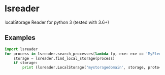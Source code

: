 # lsreader
localStorage Reader for python 3 (tested with 3.6+)

## Examples
```python
import lsreader
for process in lsreader.search_processes(lambda fp, exe: exe == 'MyElectronApp'):
    storage = lsreader.find_local_storage(process)
    if storage:
        print (lsreader.LocalStorage('mystoragedomain', storage, proto='http')['token'].decode('utf-8'))
```
